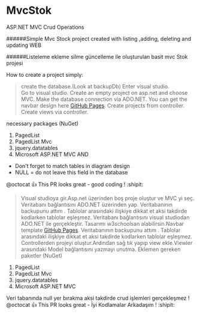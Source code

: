 # MvcStok
ASP.NET MVC Crud Operations

######Simple Mvc Stock project created with listing ,adding, deleting and  updating  WEB

######Listeleme ekleme silme güncelleme ile oluşturulan basit mvc Stok projesi


How to create a project simply:

>create the database.(Look at backupDb)
> Enter visual studio.       
> Go to visual studio. Create an empty project on asp.net and choose MVC. Make the database connection via ADO.NET.
> You can get the navbar design here [GitHub Pages](https://www.w3schools.com/bootstrap/bootstrap_navbar.asp).
> Create projects from controller.
> Create views via controller.

necessary packages (NuGet)
1. PagedList
2. PagedList Mvc
3. jquery.datatables
3. Microsoft ASP.NET MVC
AND
- Don't forget to match tables in diagram design
- NULL = do not leave this field in the database

@octocat :+1: This PR looks great - good coding ! :shipit:

> Visual studioya gir.Asp.net üzerinden boş proje oluştur ve MVC yi seç. Veritabanı bağlantısını ADO.NET üzerinden yap.
> Veritabanının backupunu attım . Tablolar arasındaki ilişkiye dikkat et aksi takdirde kodlarken tablolar eşleşmez.
> Veritabanı bağlantısını visual studiodan ADO.NET  ile gerçekleştir.
> Tasarımı w3schoolsan alabilirsin.Navbar template  [GitHub Pages](https://www.w3schools.com/bootstrap/bootstrap_navbar.asp).
> Veritabanının backupunu attım . Tablolar arasındaki ilişkiye dikkat et aksi takdirde kodlarken tablolar eşleşmez.
> Controllerden projeyi oluştur.Ardından sağ tık yapıp view ekle.Viewler arasındaki Model bağlantısını yazmayı unutma.
> Eklemen gereken paketler (NuGet)
1. PagedList
2. PagedList Mvc
3. jquery.datatables
3. Microsoft ASP.NET MVC

Veri tabanında null yer bırakma aksi takdirde crud işlemleri gerçekleşmez !
@octocat :+1: This PR looks great - İyi Kodlamalar Arkadaşım ! :shipit:
